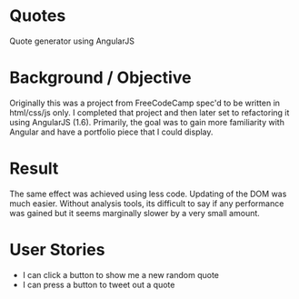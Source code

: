 # Quotes
Quote generator using AngularJS

# Background / Objective
Originally this was a project from FreeCodeCamp spec'd to be written in html/css/js only. I completed that project and then later set to refactoring it using AngularJS (1.6). Primarily, the goal was to gain more familiarity with Angular and have a portfolio piece that I could display.

# Result
The same effect was achieved using less code. Updating of the DOM was much easier. Without analysis tools, its difficult to say if any performance was gained but it seems marginally slower by a very small amount.

# User Stories
<ul>
<li>I can click a button to show me a new random quote</li>
<li>I can press a button to tweet out a quote</li>
</ul>
